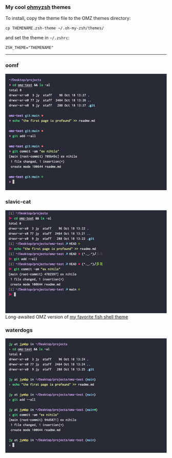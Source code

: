### My cool [ohmyzsh](https://ohmyz.sh/) themes

To install, copy the theme file to the OMZ themes directory:

```
cp THEMENAME.zsh-theme ~/.oh-my-zsh/themes/
```

and set the theme in `~/.zshrc`:

```
ZSH_THEME="THEMENAME"
```

---

### oomf
![oomf](https://raw.githubusercontent.com/jyoungblood/omz-themez/refs/heads/main/screenshots/demo-oomf.png)


### slavic-cat
![slaviccat](https://raw.githubusercontent.com/jyoungblood/omz-themez/refs/heads/main/screenshots/demo-slaviccat.png)
Long-awaited OMZ version of [my favorite fish shell theme](https://github.com/yangwao/omf-theme-slavic-cat)



### waterdogs
![waterdogs](https://raw.githubusercontent.com/jyoungblood/omz-themez/refs/heads/main/screenshots/demo-waterdogs.png)